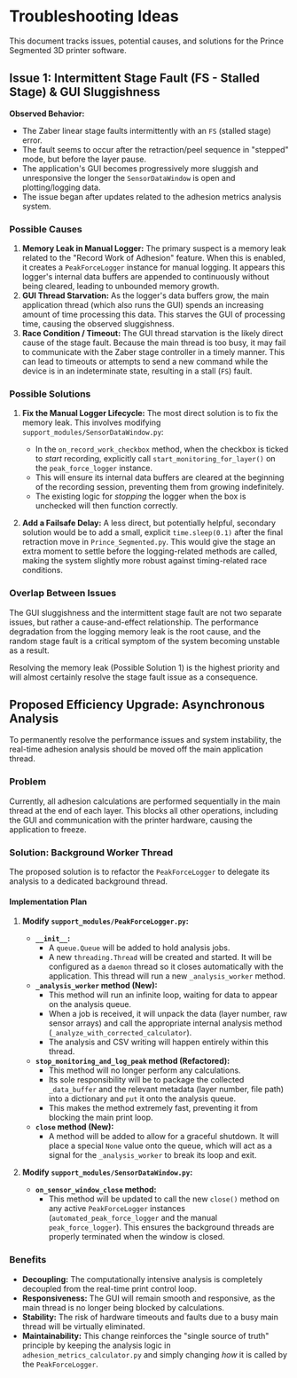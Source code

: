 # Troubleshooting Ideas

This document tracks issues, potential causes, and solutions for the Prince Segmented 3D printer software.

## Issue 1: Intermittent Stage Fault (FS - Stalled Stage) & GUI Sluggishness

**Observed Behavior:**
- The Zaber linear stage faults intermittently with an `FS` (stalled stage) error.
- The fault seems to occur after the retraction/peel sequence in "stepped" mode, but before the layer pause.
- The application's GUI becomes progressively more sluggish and unresponsive the longer the `SensorDataWindow` is open and plotting/logging data.
- The issue began after updates related to the adhesion metrics analysis system.

### Possible Causes

1.  **Memory Leak in Manual Logger:** The primary suspect is a memory leak related to the "Record Work of Adhesion" feature. When this is enabled, it creates a `PeakForceLogger` instance for manual logging. It appears this logger's internal data buffers are appended to continuously without being cleared, leading to unbounded memory growth.
2.  **GUI Thread Starvation:** As the logger's data buffers grow, the main application thread (which also runs the GUI) spends an increasing amount of time processing this data. This starves the GUI of processing time, causing the observed sluggishness.
3.  **Race Condition / Timeout:** The GUI thread starvation is the likely direct cause of the stage fault. Because the main thread is too busy, it may fail to communicate with the Zaber stage controller in a timely manner. This can lead to timeouts or attempts to send a new command while the device is in an indeterminate state, resulting in a stall (`FS`) fault.

### Possible Solutions

1.  **Fix the Manual Logger Lifecycle:** The most direct solution is to fix the memory leak. This involves modifying `support_modules/SensorDataWindow.py`:
    -   In the `on_record_work_checkbox` method, when the checkbox is ticked to *start* recording, explicitly call `start_monitoring_for_layer()` on the `peak_force_logger` instance.
    -   This will ensure its internal data buffers are cleared at the beginning of the recording session, preventing them from growing indefinitely.
    -   The existing logic for *stopping* the logger when the box is unchecked will then function correctly.

2.  **Add a Failsafe Delay:** A less direct, but potentially helpful, secondary solution would be to add a small, explicit `time.sleep(0.1)` after the final retraction move in `Prince_Segmented.py`. This would give the stage an extra moment to settle before the logging-related methods are called, making the system slightly more robust against timing-related race conditions.

### Overlap Between Issues

The GUI sluggishness and the intermittent stage fault are not two separate issues, but rather a cause-and-effect relationship. The performance degradation from the logging memory leak is the root cause, and the random stage fault is a critical symptom of the system becoming unstable as a result.

Resolving the memory leak (Possible Solution 1) is the highest priority and will almost certainly resolve the stage fault issue as a consequence.

## Proposed Efficiency Upgrade: Asynchronous Analysis

To permanently resolve the performance issues and system instability, the real-time adhesion analysis should be moved off the main application thread.

### Problem

Currently, all adhesion calculations are performed sequentially in the main thread at the end of each layer. This blocks all other operations, including the GUI and communication with the printer hardware, causing the application to freeze.

### Solution: Background Worker Thread

The proposed solution is to refactor the `PeakForceLogger` to delegate its analysis to a dedicated background thread.

#### Implementation Plan

1.  **Modify `support_modules/PeakForceLogger.py`:**
    *   **`__init__`:**
        *   A `queue.Queue` will be added to hold analysis jobs.
        *   A new `threading.Thread` will be created and started. It will be configured as a `daemon` thread so it closes automatically with the application. This thread will run a new `_analysis_worker` method.
    *   **`_analysis_worker` method (New):**
        *   This method will run an infinite loop, waiting for data to appear on the analysis queue.
        *   When a job is received, it will unpack the data (layer number, raw sensor arrays) and call the appropriate internal analysis method (`_analyze_with_corrected_calculator`).
        *   The analysis and CSV writing will happen entirely within this thread.
    *   **`stop_monitoring_and_log_peak` method (Refactored):**
        *   This method will no longer perform any calculations.
        *   Its sole responsibility will be to package the collected `_data_buffer` and the relevant metadata (layer number, file path) into a dictionary and `put` it onto the analysis queue.
        *   This makes the method extremely fast, preventing it from blocking the main print loop.
    *   **`close` method (New):**
        *   A method will be added to allow for a graceful shutdown. It will place a special `None` value onto the queue, which will act as a signal for the `_analysis_worker` to break its loop and exit.

2.  **Modify `support_modules/SensorDataWindow.py`:**
    *   **`on_sensor_window_close` method:**
        *   This method will be updated to call the new `close()` method on any active `PeakForceLogger` instances (`automated_peak_force_logger` and the manual `peak_force_logger`). This ensures the background threads are properly terminated when the window is closed.

### Benefits

*   **Decoupling:** The computationally intensive analysis is completely decoupled from the real-time print control loop.
*   **Responsiveness:** The GUI will remain smooth and responsive, as the main thread is no longer being blocked by calculations.
*   **Stability:** The risk of hardware timeouts and faults due to a busy main thread will be virtually eliminated.
*   **Maintainability:** This change reinforces the "single source of truth" principle by keeping the analysis logic in `adhesion_metrics_calculator.py` and simply changing *how* it is called by the `PeakForceLogger`.